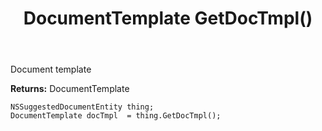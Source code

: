 ﻿---
uid: crmscript_ref_NSSuggestedDocumentEntity_GetDocTmpl
title: DocumentTemplate GetDocTmpl()
intellisense: NSSuggestedDocumentEntity.GetDocTmpl
keywords: NSSuggestedDocumentEntity, GetDocTmpl
so.topic: reference
---

Document template

**Returns:** DocumentTemplate


```crmscript
NSSuggestedDocumentEntity thing;
DocumentTemplate docTmpl  = thing.GetDocTmpl();
```


